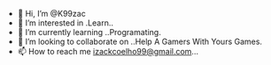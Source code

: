 - 👋 Hi, I’m @K99zac
- 👀 I’m interested in .Learn..
- 🌱 I’m currently learning ..Programating.
- 💞️ I’m looking to collaborate on ..Help A Gamers With Yours Games.
- 📫 How to reach me izackcoelho99@gmail.com...

<!---
K99zac/K99zac is a ✨ special ✨ repository because its `README.md` (this file) appears on your GitHub profile.
You can click the Preview link to take a look at your changes.
--->
